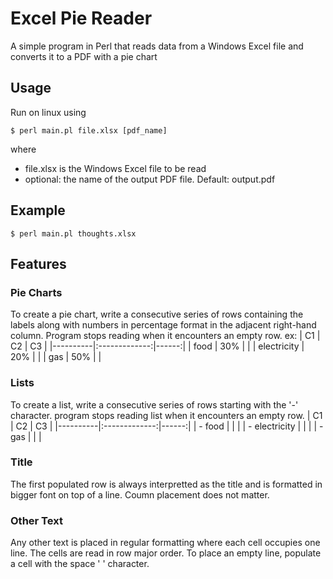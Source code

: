 # Excel Pie Reader
A simple program in Perl that reads data from a Windows Excel file and converts it to a PDF with a pie chart

## Usage
Run on linux using
```
$ perl main.pl file.xlsx [pdf_name]
```
 where 
 - file.xlsx is the Windows Excel file to be read
- optional: the name of the output PDF file. Default: output.pdf


## Example
```
$ perl main.pl thoughts.xlsx
```

## Features

### Pie Charts
To create a pie chart, write a consecutive series of rows containing the labels along with numbers in percentage format in the adjacent right-hand column. Program stops reading when it encounters an empty row.
ex:
| C1   |      C2      |  C3 |
|----------|:-------------:|------:|
| food |  30% |  |
| electricity |    20%   |    |
| gas | 50% |     |



### Lists
To create a list, write a consecutive series of rows starting with the '-' character. program stops reading list when it encounters an empty row.
| C1   |      C2      |  C3 |
|----------|:-------------:|------:|
| - food |  |  |
| - electricity |       |    |
| - gas |  |     |

### Title
The first populated row is always interpretted as the title and is formatted in bigger font on top of a line.
Coumn placement does not matter.

### Other Text
Any other text is placed in regular formatting where each cell occupies one line. The cells are read in row major order.
To place an empty line, populate a cell with the space ' ' character.